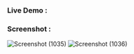 ### Live Demo :

### Screenshot : 
![Screenshot (1035)](https://github.com/user-attachments/assets/27d42f33-a190-4978-81ec-70a8f08ee3e2)
![Screenshot (1036)](https://github.com/user-attachments/assets/1ab6c46f-3751-41f2-ad08-af31ac7f24ab)
